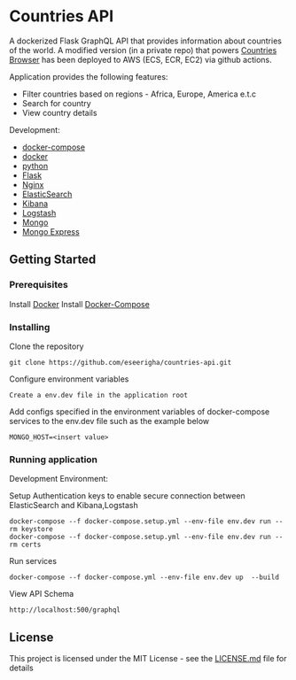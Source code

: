# Countries API


A dockerized Flask GraphQL API that provides information about countries of the world. A modified version (in a private repo) that powers [Countries Browser](https://countries.eseerigha.com/countries) has been deployed to AWS (ECS, ECR, EC2) via github actions.


Application provides the following features:

* Filter countries based on regions - Africa, Europe, America e.t.c
* Search for country
* View country details

Development:

* [docker-compose](https://docs.docker.com/compose/)
* [docker](https://docs.docker.com/get-started/overview/)
* [python](https://hub.docker.com/_/python)
* [Flask](https://flask.palletsprojects.com/en/2.0.x/)
* [Nginx](https://hub.docker.com/_/nginx)
* [ElasticSearch](https://hub.docker.com/_/elasticsearch)
* [Kibana](https://hub.docker.com/_/kibana)
* [Logstash](https://hub.docker.com/_/logstash)
* [Mongo](https://hub.docker.com/_/mongo)
* [Mongo Express](https://hub.docker.com/_/mongo-express)


## Getting Started

### Prerequisites
Install [Docker](https://docs.docker.com/get-docker/)
Install [Docker-Compose](https://docs.docker.com/compose/install/)

### Installing
Clone the repository
```
git clone https://github.com/eseerigha/countries-api.git
```
Configure environment variables
```
Create a env.dev file in the application root
```
Add configs specified in the environment variables of docker-compose services to the env.dev file such as the example below
```
MONGO_HOST=<insert value>
```

### Running application

Development Environment:

Setup Authentication keys to enable secure connection between ElasticSearch and Kibana,Logstash
```
docker-compose --f docker-compose.setup.yml --env-file env.dev run --rm keystore
docker-compose --f docker-compose.setup.yml --env-file env.dev run --rm certs
```

Run services
```
docker-compose --f docker-compose.yml --env-file env.dev up  --build
```

View API Schema
```
http://localhost:500/graphql
```

## License
This project is licensed under the MIT License - see the [LICENSE.md](LICENSE.md) file for details

